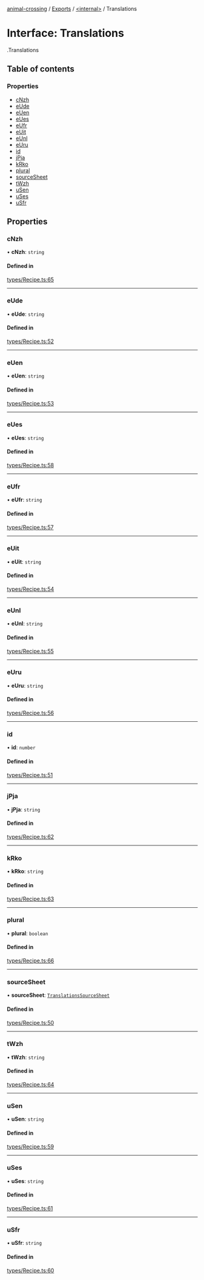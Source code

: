 [animal-crossing](../README.md) / [Exports](../modules.md) / [<internal\>](../modules/internal_.md) / Translations

# Interface: Translations

[<internal>](../modules/internal_.md).Translations

## Table of contents

### Properties

- [cNzh](internal_.Translations-4.md#cnzh)
- [eUde](internal_.Translations-4.md#eude)
- [eUen](internal_.Translations-4.md#euen)
- [eUes](internal_.Translations-4.md#eues)
- [eUfr](internal_.Translations-4.md#eufr)
- [eUit](internal_.Translations-4.md#euit)
- [eUnl](internal_.Translations-4.md#eunl)
- [eUru](internal_.Translations-4.md#euru)
- [id](internal_.Translations-4.md#id)
- [jPja](internal_.Translations-4.md#jpja)
- [kRko](internal_.Translations-4.md#krko)
- [plural](internal_.Translations-4.md#plural)
- [sourceSheet](internal_.Translations-4.md#sourcesheet)
- [tWzh](internal_.Translations-4.md#twzh)
- [uSen](internal_.Translations-4.md#usen)
- [uSes](internal_.Translations-4.md#uses)
- [uSfr](internal_.Translations-4.md#usfr)

## Properties

### cNzh

• **cNzh**: `string`

#### Defined in

[types/Recipe.ts:65](https://github.com/Norviah/animal-crossing/blob/d6e407b/module/types/Recipe.ts#L65)

___

### eUde

• **eUde**: `string`

#### Defined in

[types/Recipe.ts:52](https://github.com/Norviah/animal-crossing/blob/d6e407b/module/types/Recipe.ts#L52)

___

### eUen

• **eUen**: `string`

#### Defined in

[types/Recipe.ts:53](https://github.com/Norviah/animal-crossing/blob/d6e407b/module/types/Recipe.ts#L53)

___

### eUes

• **eUes**: `string`

#### Defined in

[types/Recipe.ts:58](https://github.com/Norviah/animal-crossing/blob/d6e407b/module/types/Recipe.ts#L58)

___

### eUfr

• **eUfr**: `string`

#### Defined in

[types/Recipe.ts:57](https://github.com/Norviah/animal-crossing/blob/d6e407b/module/types/Recipe.ts#L57)

___

### eUit

• **eUit**: `string`

#### Defined in

[types/Recipe.ts:54](https://github.com/Norviah/animal-crossing/blob/d6e407b/module/types/Recipe.ts#L54)

___

### eUnl

• **eUnl**: `string`

#### Defined in

[types/Recipe.ts:55](https://github.com/Norviah/animal-crossing/blob/d6e407b/module/types/Recipe.ts#L55)

___

### eUru

• **eUru**: `string`

#### Defined in

[types/Recipe.ts:56](https://github.com/Norviah/animal-crossing/blob/d6e407b/module/types/Recipe.ts#L56)

___

### id

• **id**: `number`

#### Defined in

[types/Recipe.ts:51](https://github.com/Norviah/animal-crossing/blob/d6e407b/module/types/Recipe.ts#L51)

___

### jPja

• **jPja**: `string`

#### Defined in

[types/Recipe.ts:62](https://github.com/Norviah/animal-crossing/blob/d6e407b/module/types/Recipe.ts#L62)

___

### kRko

• **kRko**: `string`

#### Defined in

[types/Recipe.ts:63](https://github.com/Norviah/animal-crossing/blob/d6e407b/module/types/Recipe.ts#L63)

___

### plural

• **plural**: `boolean`

#### Defined in

[types/Recipe.ts:66](https://github.com/Norviah/animal-crossing/blob/d6e407b/module/types/Recipe.ts#L66)

___

### sourceSheet

• **sourceSheet**: [`TranslationsSourceSheet`](../enums/internal_.TranslationsSourceSheet-2.md)

#### Defined in

[types/Recipe.ts:50](https://github.com/Norviah/animal-crossing/blob/d6e407b/module/types/Recipe.ts#L50)

___

### tWzh

• **tWzh**: `string`

#### Defined in

[types/Recipe.ts:64](https://github.com/Norviah/animal-crossing/blob/d6e407b/module/types/Recipe.ts#L64)

___

### uSen

• **uSen**: `string`

#### Defined in

[types/Recipe.ts:59](https://github.com/Norviah/animal-crossing/blob/d6e407b/module/types/Recipe.ts#L59)

___

### uSes

• **uSes**: `string`

#### Defined in

[types/Recipe.ts:61](https://github.com/Norviah/animal-crossing/blob/d6e407b/module/types/Recipe.ts#L61)

___

### uSfr

• **uSfr**: `string`

#### Defined in

[types/Recipe.ts:60](https://github.com/Norviah/animal-crossing/blob/d6e407b/module/types/Recipe.ts#L60)
